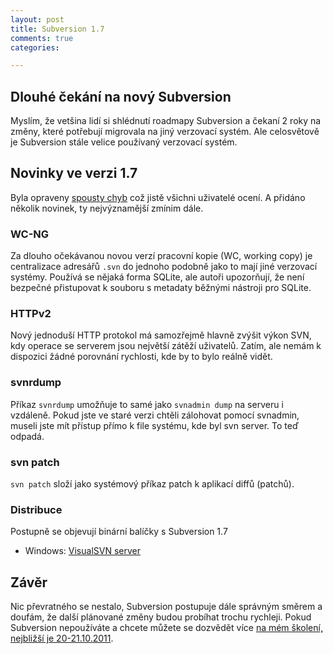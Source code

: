 ```yaml
--- 
layout: post
title: Subversion 1.7
comments: true
categories:

---
```


## Dlouhé čekání na nový Subversion

Myslím, že vetšina lidí si shlédnutí roadmapy Subversion a čekaní 2 roky na změny, které potřebují migrovala na jiný verzovací systém. Ale celosvětově je Subversion stále velice používaný verzovací systém.

## Novinky ve verzi 1.7

Byla opraveny [spousty chyb](http://svn.apache.org/repos/asf/subversion/tags/1.7.0/CHANGES) což jistě všichni uživatelé ocení. A přidáno několik novinek, ty nejvýznamější zmínim dále.

<!--more-->

### WC-NG

Za dlouho očekávanou novou verzí pracovní kopie (WC, working copy) je centralizace adresářů `.svn` do jednoho podobně jako to mají jiné verzovací systémy. Používá se nějaká forma SQLite, ale autoři upozorňují, že není bezpečné přistupovat k souboru s metadaty běžnými nástroji pro SQLite. 

### HTTPv2

Nový jednoduší HTTP protokol má samozřejmě hlavně zvýšit výkon SVN, kdy operace se serverem jsou největší zátěží uživatelů. Zatím, ale nemám k dispozici žádné porovnání rychlosti, kde by to bylo reálně vidět.

### svnrdump

Příkaz `svnrdump` umožňuje to samé jako `svnadmin dump` na serveru i vzdáleně. Pokud jste ve staré verzi chtěli zálohovat pomocí svnadmin, museli jste mít přístup přímo k file systému, kde byl svn server. To teď odpadá. 

### svn patch

`svn patch` složí jako systémový příkaz patch k aplikací diffů (patchů).

### Distribuce

Postupně se objevují binární balíčky s Subversion 1.7

- Windows: [VisualSVN server](http://www.visualsvn.com/server/download/)

## Závěr

Nic převratného se nestalo, Subversion postupuje dále správným směrem a doufám, že další plánované změny budou probíhat trochu rychleji. Pokud Subversion nepoužíváte a chcete můžete se dozvědět více [na mém školení, nejbližší je 20-21.10.2011](http://www.gopas.cz/Kurzy/Katalog-kurzu/Programovani/Design-architektura-metody-vyvoje/Verzovaci-system-Subversion-GOC1014.aspx).
